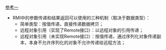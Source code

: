 [参考一]( https://blog.csdn.net/lmy86263/article/details/72594760)
 
* RMI中的参数传递和结果返回可以使用的三种机制（取决于数据类型）：
    * 简单类型：按值传递，直接传递数据拷贝；
    * 远程对象引用（实现了Remote接口）：以远程对象的引用传递；
    * 远程对象引用（未实现Remote接口）：按值传递，通过序列化对象传递副本，本身不允许序列化的对象不允许传递给远程方法；
